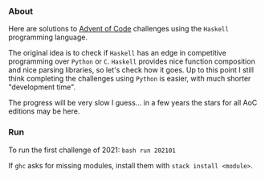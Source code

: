 ### About

Here are solutions to [Advent of Code]( https://adventofcode.com/)
challenges using the `Haskell` programming language.

The original idea is to check 
if `Haskell` has an edge in competitive programming
over `Python` or `C`. `Haskell` provides nice function composition and
nice parsing libraries, so let's check how it goes. Up to this point I still think completing the challenges using `Python` is easier, with 
much shorter "development time".



The progress will be very slow I guess... in a few years
the stars for all AoC editions may be here.

### Run

To run the first challenge of 2021: `bash run 202101`

If `ghc` asks for missing modules, install them with `stack install <module>`.
